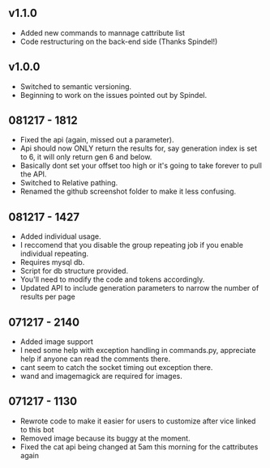 ## v1.1.0

- Added new commands to mannage cattribute list
- Code restructuring on the back-end side (Thanks Spindel!)


## v1.0.0

- Switched to semantic versioning.
- Beginning to work on the issues pointed out by Spindel.

## 081217 - 1812
- Fixed the api (again, missed out a parameter).
- Api should now ONLY return the results for, say generation index is set to 6, it will only return gen 6 and below.
- Basically dont set your offset too high or it's going to take forever to pull the API.
- Switched to Relative pathing.
- Renamed the github screenshot folder to make it less confusing.


## 081217 - 1427
- Added individual usage.
- I reccomend that you disable the group repeating job if you enable individual repeating.
- Requires mysql db.
- Script for db structure provided.
- You'll need to modify the code and tokens accordingly.
- Updated API to include generation parameters to narrow the number of results per page

## 071217 - 2140

- Added image support
- I need some help with exception handling in commands.py, appreciate help if anyone can read the comments there.
- cant seem to catch the socket timing out exception there.
- wand and imagemagick are required for images.

## 071217 - 1130

- Rewrote code to make it easier for users to customize after vice linked to this bot
- Removed image because its buggy at the moment.
- Fixed the cat api being changed at 5am this morning for the cattributes again
